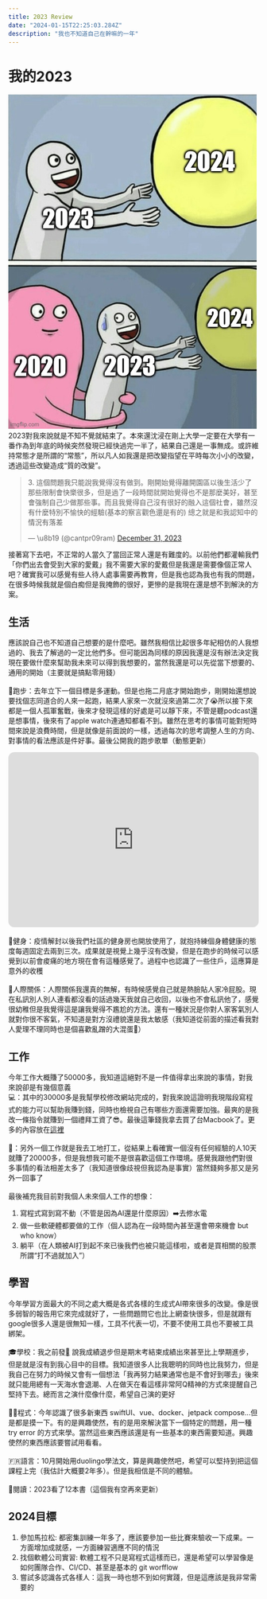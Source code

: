 ```yaml
---
title: 2023 Review
date: "2024-01-15T22:25:03.284Z"
description: "我也不知道自己在幹嘛的一年"
---
```

# 我的2023
![2023](./imgs/2023.jpg)<br>
2023對我來說就是不知不覺就結束了。本來還沈浸在剛上大學一定要在大學有一番作為到年底的時候突然發現已經快過完一半了，結果自己還是一事無成。或許維持常態才是所謂的“常態”，所以凡人如我還是把改變指望在平時每次小小的改變，透過這些改變造成“質的改變”。
<blockquote class="twitter-tweet"><p lang="zh" dir="ltr">3. 這個問題我只能說我覺得沒有做到。剛開始覺得離開園區以後生活少了那些限制會快樂很多，但是過了一段時間就開始覺得也不是那麼美好，甚至會強制自己少做那些事。而且我覺得自己沒有很好的融入這個社會，雖然沒有什麼特別不愉快的經驗(基本的察言觀色還是有的) 總之就是和我認知中的情況有落差</p>&mdash; \u8b19 (@cantpr09ram) <a href="https://twitter.com/cantpr09ram/status/1741473682281959857?ref_src=twsrc%5Etfw">December 31, 2023</a></blockquote> <script async src="https://platform.twitter.com/widgets.js" charset="utf-8"></script>
接著寫下去吧，不正常的人當久了當回正常人還是有難度的。以前他們都灌輸我們「你們出去會受到大家的愛戴」我不需要大家的愛戴但是我還是需要像個正常人吧？確實我可以感覺有些人待人處事需要再教育，但是我也認為我也有我的問題，在很多時候我就是個白痴但是我掩飾的很好，更慘的是我現在還是想不到解決的方案。

## 生活
應該說自己也不知道自己想要的是什麼吧。雖然我相信比起很多年紀相仿的人我想過的、我去了解過的一定比他們多。但可能因為同樣的原因我還是沒有辦法決定我現在要做什麼來幫助我未來可以得到我想要的，當然我還是可以先從當下想要的、通用的開始（主要就是搞點零用錢）<br><br>
🏃跑步：去年立下一個目標是多運動。但是也拖二月底才開始跑步，剛開始還想說要找個志同道合的人來一起跑，結果人家來一次就沒來過第二次了😭所以接下來都是一個人孤軍奮戰，後來才發現這樣的好處是可以靜下來，不管是聽podcast還是想事情，後來有了apple watch連通知都看不到。雖然在思考的事情可能對短時間來說是浪費時間，但是就像是前面說的一樣，透過每次的思考調整人生的方向、對事情的看法應該是件好事。最後公開我的跑步歌單（動態更新）<br>
<iframe style="border-radius:12px" src="https://open.spotify.com/embed/playlist/4IO6ahdF2KgrYYkRyOca9z?utm_source=generator" width="100%" height="352" frameBorder="0" allowfullscreen="" allow="autoplay; clipboard-write; encrypted-media; fullscreen; picture-in-picture" loading="lazy"></iframe>

💪健身：疫情解封以後我們社區的健身房也開放使用了，就抱持練個身體健康的態度每週固定去兩到三次。成果就是視覺上幾乎沒有改變，但是在跑步的時候可以感覺到以前會痠痛的地方現在會有這種感覺了。過程中也認識了一些住戶，這應算是意外的收穫<br><br>
👫人際關係：人際關係我還真的無解，有時候感覺自己就是熱臉貼人家冷屁股。現在私訊別人別人連看都沒看的話過幾天我就自己收回，以後也不會私訊他了，感覺很幼稚但是我覺得這是讓我覺得不尷尬的方法。還有一種狀況是你對人家客氣別人就對你很不客氣，不知道是對方沒禮貌還是我太敏感（我知道從前面的描述看我對人愛理不理同時也是個喜歡亂蹭的大混蛋🤡）
## 工作
今年工作大概賺了50000多，我知道這絕對不是一件值得拿出來說的事情，對我來說卻是有幾個意義<br>
💻：其中的30000多是我幫學校修改網站完成的，對我來說這證明我現階段寫程式的能力可以幫助我賺到錢，同時也檢視自己有哪些方面還需要加強。最爽的是我改一條指令就賺到一個禮拜工資了😎。最後這筆錢我拿去買了台Macbook了。更多的內容放在[這裡](https://cantpr09ram.github.io/something_about_part-time_job/ )<br><br>
👷：另外一個工作就是我去工地打工，從結果上看確實一個沒有任何經驗的人10天就賺了20000多，但是我想我可能不是很喜歡這個工作環境。感覺我跟他們對很多事情的看法相差太多了（我知道很像歧視但我認為是事實）當然錢夠多那又是另外一回事了<br><br>
最後補充我目前對我個人未來個人工作的想像：
1. 寫程式寫到寫不動（不管是因為AI還是什麼原因）➡️去修水電
2. 做一些軟硬體都要做的工作（個人認為在一段時間內甚至還會帶來機會 but who know）
3. 躺平（在人類被AI打到起不來已後我們也被只能這樣啦，或者是買相關的股票所謂“打不過就加入”）
## 學習
今年學習方面最大的不同之處大概是各式各樣的生成式AI帶來很多的改變。像是很多弱智的報告用它來完成就好了，一些問題問它也比上網查快很多，但是就跟有google很多人還是很無知一樣，工具不代表一切，不要不使用工具也不要被工具綁架。<br><br>
🎓學校：我之前發[](https://x.com/cantpr09ram/status/1741471647134294409?s=20) 說我成績退步但是期末考結束成績出來甚至比上學期進步，但是就是沒有到我心目中的目標。我知道很多人比我聰明的同時也比我努力，但是我自己在努力的時候又會有一個想法「我再努力結果通常也是不會好到哪去」後來就只能用總有一天海水會退潮、人在做天在看這樣非常阿Q精神的方式來提醒自己堅持下去。總而言之演什麼像什麼，希望自己演的更好<br><br>
🧑‍💻程式：今年認識了很多新東西 swiftUI、vue、docker、jetpack compose...但是都是摸一下。有的是興趣使然，有的是用來解決當下一個特定的問題，用一種try error 的方式來學。當然這些東西應該還是有一些基本的東西需要知道。興趣使然的東西應該要嘗試用看看。<br><br>
🇫🇷語言：10月開始用duolingo學法文，算是興趣使然吧，希望可以堅持到把這個課程上完（我估計大概要2年多）。但是我相信是不同的體驗。<br><br>
📖閱讀：2023看了12本書（這個我有空再來更新）
## 2024目標
1. 參加馬拉松: 都密集訓練一年多了，應該要參加一些比賽來驗收一下成果。一方面增加成就感，一方面練習適應不同的情況
2. 找個軟體公司實習: 軟體工程不只是寫程式這樣而已，還是希望可以學習像是如何團隊合作、CI/CD、甚至是基本的 git worfflow 
3. 嘗試多認識各式各樣人：這我一時也想不到如何實踐，但是這應該是我非常需要的
